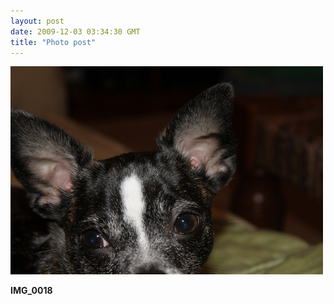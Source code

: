 ```yaml
---
layout: post
date: 2009-12-03 03:34:30 GMT
title: "Photo post"
---
```

![travisj](/images/e0eba1731ecc9754db5a0f1aaa8ec1d03cf61647991a95ff4afa10ba087bf28b.jpg)

<b>IMG_0018</b>